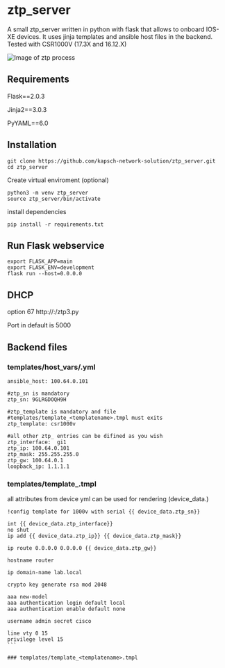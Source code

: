 # ztp_server

A small ztp_server written in python with flask that allows to onboard IOS-XE devices. It uses jinja templates and ansible host files in the backend.
Tested with CSR1000V (17.3X and 16.12.X)

![Image of ztp process](https://i.ibb.co/hmJgyCk/ztp-server.png)



## Requirements
Flask==2.0.3

Jinja2==3.0.3

PyYAML==6.0

## Installation

``` 
git clone https://github.com/kapsch-network-solution/ztp_server.git
cd ztp_server
```

Create virtual enviroment (optional)

``` 
python3 -m venv ztp_server
source ztp_server/bin/activate
```

install dependencies

```
pip install -r requirements.txt 
```


## Run Flask webservice

```
export FLASK_APP=main
export FLASK_ENV=development
flask run --host=0.0.0.0
```

## DHCP

option 67 http://<serverip>:<port>/ztp3.py

Port in default is 5000

## Backend files

### templates/host_vars/<devicename>.yml

```
ansible_host: 100.64.0.101
  
#ztp_sn is mandatory
ztp_sn: 9GLRGDOQH9H
  
#ztp_template is mandatory and file 
#templates/template_<templatename>.tmpl must exits
ztp_template: csr1000v
  
#all other ztp_ entries can be difined as you wish
ztp_interface:  gi1
ztp_ip: 100.64.0.101
ztp_mask: 255.255.255.0
ztp_gw: 100.64.0.1
loopback_ip: 1.1.1.1
```

### templates/template_<templatename>.tmpl

all attributes from device yml can be used for rendering (device_data.<attributename>) 
````
!config template for 1000v with serial {{ device_data.ztp_sn}}

int {{ device_data.ztp_interface}}
no shut
ip add {{ device_data.ztp_ip}} {{ device_data.ztp_mask}}

ip route 0.0.0.0 0.0.0.0 {{ device_data.ztp_gw}}

hostname router

ip domain-name lab.local

crypto key generate rsa mod 2048

aaa new-model
aaa authentication login default local
aaa authentication enable default none

username admin secret cisco

line vty 0 15
privilege level 15
```

### templates/template_<templatename>.tmpl
 
